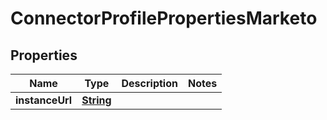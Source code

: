 

# ConnectorProfilePropertiesMarketo


## Properties

| Name | Type | Description | Notes |
|------------ | ------------- | ------------- | -------------|
|**instanceUrl** | [**String**](String.md) |  |  |



